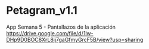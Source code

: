 # Petagram_v1.1
App Semana 5 - Pantallazos de la aplicación
https://drive.google.com/file/d/1lw-DHp9D0BOC8XrL8ij7gaGfmyGrcF5B/view?usp=sharing
